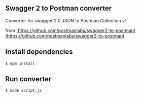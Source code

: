 ## Swagger 2 to Postman converter

Converter for swagger 2.0 JSON to Postman Collection v1

from [https://github.com/postmanlabs/swagger2-to-postman](https://github.com/postmanlabs/swagger2-to-postman)

## Install dependencies

    $ npm install

## Run converter

    $ node script.js
